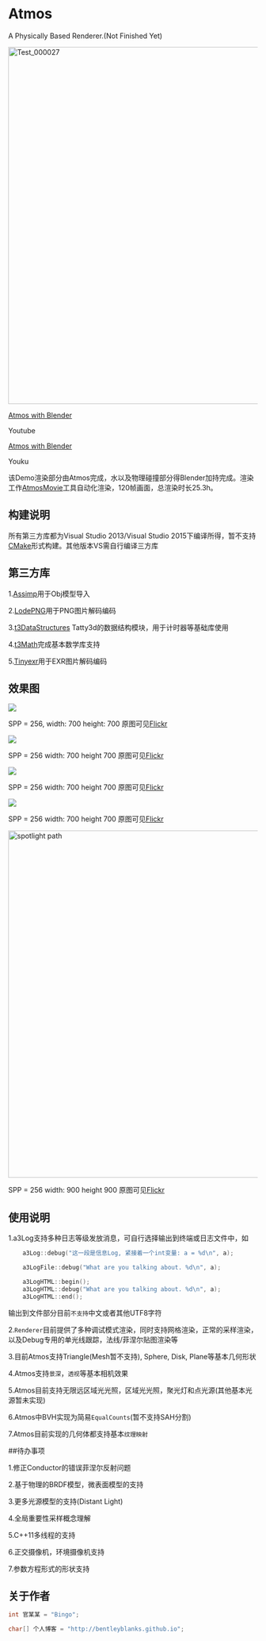 # Atmos

A Physically Based Renderer.(Not Finished Yet)

<a data-flickr-embed="true"  href="https://www.flickr.com/photos/134486032@N03/29702466352/in/dateposted-public/" title="Test_000027"><img src="https://c1.staticflickr.com/9/8459/29702466352_59b769b08b_o.png" width="1280" height="720" alt="Test_000027"></a><script async src="//embedr.flickr.com/assets/client-code.js" charset="utf-8"></script>

[Atmos with Blender](https://www.youtube.com/watch?v=d6pLWDCjvSk)

Youtube

[Atmos with Blender](http://v.youku.com/v_show/id_XMTczMjI3NjY1Mg==.html#paction)

Youku

该Demo渲染部分由Atmos完成，水以及物理碰撞部分得Blender加持完成。渲染工作[AtmosMovie](https://github.com/BentleyBlanks/AtmosMovie)工具自动化渲染，120帧画面，总渲染时长25.3h。

## 构建说明

所有第三方库都为Visual Studio 2013/Visual Studio 2015下编译所得，暂不支持[CMake](https://cmake.org/)形式构建。其他版本VS需自行编译三方库

## 第三方库

1.[Assimp](https://github.com/assimp/assimp)用于Obj模型导入

2.[LodePNG](http://lodev.org/lodepng/)用于PNG图片解码编码

3.[t3DataStructures](https://github.com/BentleyBlanks/t3DataStructures)
Tatty3d的数据结构模块，用于计时器等基础库使用

4.[t3Math](https://github.com/BentleyBlanks/t3Math)完成基本数学库支持

5.[Tinyexr](https://github.com/syoyo/tinyexr)用于EXR图片解码编码

## 效果图

![](https://farm8.staticflickr.com/7249/26683877470_3b0a728e81_o.png)

SPP = 256, width: 700 height: 700 原图可见[Flickr](https://www.flickr.com/photos/134486032@N03/26683877470/in/dateposted-public/)

![](https://farm8.staticflickr.com/7672/26337553403_756357c59c_o.png)

SPP = 256 width: 700 height 700 原图可见[Flickr](https://www.flickr.com/photos/134486032@N03/26337553403/in/dateposted-public/)

![](https://farm8.staticflickr.com/7531/26495924673_9cf7cebd2f_b.jpg)

SPP = 256 width: 700 height 700 原图可见[Flickr](https://www.flickr.com/photos/134486032@N03/26336584694/in/dateposted-public/)

![](https://farm8.staticflickr.com/7168/26337551743_534b420f62_o.png)

SPP = 256 width: 700 height 700 原图可见[Flickr](https://www.flickr.com/photos/134486032@N03/26337551743/in/dateposted-public/)

<a data-flickr-embed="true"  href="https://www.flickr.com/photos/134486032@N03/26942251805/in/dateposted-public/" title="spotlight path"><img src="https://farm8.staticflickr.com/7375/26942251805_de9dfcb41d_b.jpg" width="700" height="700" alt="spotlight path"></a><script async src="//embedr.flickr.com/assets/client-code.js" charset="utf-8"></script>

SPP = 256 width: 900 height 900 原图可见[Flickr](https://www.flickr.com/photos/134486032@N03/26942251805/in/dateposted-public/)

## 使用说明

1.a3Log支持多种日志等级发放消息，可自行选择输出到终端或日志文件中，如

```cpp
    a3Log::debug("这一段是信息Log, 紧接着一个int变量: a = %d\n", a);

    a3LogFile::debug("What are you talking about. %d\n", a);

    a3LogHTML::begin();
    a3LogHTML::debug("What are you talking about. %d\n", a);
    a3LogHTML::end();
```
输出到文件部分目前```不支持```中文或者其他UTF8字符

2.```Renderer```目前提供了多种调试模式渲染，同时支持网格渲染，正常的采样渲染，以及Debug专用的单光线跟踪，法线/菲涅尔贴图渲染等

3.目前Atmos支持Triangle(Mesh暂不支持), Sphere, Disk, Plane等基本几何形状

4.Atmos支持```景深```，```透视```等基本相机效果

5.Atmos目前支持无限远区域光光照，区域光光照，聚光灯和点光源(其他基本光源暂未实现)

6.Atmos中BVH实现为简易```EqualCounts```(暂不支持SAH分割)

7.Atmos目前实现的几何体都支持基本```纹理映射```

##待办事项

1.修正Conductor的错误菲涅尔反射问题

2.基于物理的BRDF模型，微表面模型的支持

3.更多光源模型的支持(Distant Light)

4.全局重要性采样概念理解

5.C++11多线程的支持

6.正交摄像机，环境摄像机支持

7.参数方程形式的形状支持


## 关于作者

``` cpp
int 官某某 = "Bingo";

char[] 个人博客 = "http://bentleyblanks.github.io";
```


